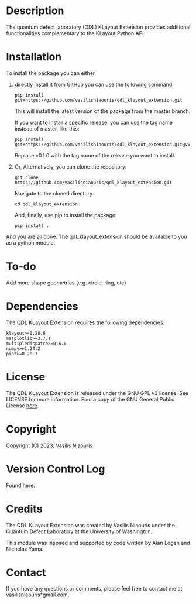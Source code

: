 # Description 
The quantum defect laboratory (QDL) KLayout Extension provides additional functionalities complementary to the KLayout Python API.

# Installation
To install the package you can either
1.  directly install it from GitHub you can use the following command:
    ~~~shell
    pip install git+https://github.com/vasilisniaouris/qdl_klayout_extension.git
    ~~~
    This will install the latest version of the package from the master branch. 

    If you want to install a specific release, you can use the tag name instead of master, like this:
    ~~~shell
    pip install git+https://github.com/vasilisniaouris/qdl_klayout_extension.git@v0.1.0
    ~~~
    Replace v0.1.0 with the tag name of the release you want to install.

2. Or, Alternatively, you can clone the repository:

    ~~~shell
    git clone https://github.com/vasilisniaouris/qdl_klayout_extension.git
    ~~~
    
    Navigate to the cloned directory:
    ~~~shell
    cd qdl_klayout_extension
    ~~~
    
    And, finally, use pip to install the package:
    ~~~shell
    pip install .
    ~~~

And you are all done. The qdl_klayout_extension should be available to you as a python module.

# To-do
Add more shape geometries (e.g. circle, ring, etc)

# Dependencies
The QDL KLayout Extension requires the following dependencies:

~~~
klayout>=0.28.6
matplotlib>=3.7.1
multipledispatch>=0.6.0
numpy>=1.24.2
pint>=0.20.1
~~~

# License
The QDL KLayout Extension is released under the GNU GPL v3 license. See LICENSE for more information.
Find a copy of the GNU General Public License [here](https://www.gnu.org/licenses/gpl-3.0.html).

# Copyright
Copyright (C) 2023, Vasilis Niaouris

# Version Control Log
[Found here](./version_control_log.md).

# Credits
The QDL KLayout Extension was created by Vasilis Niaouris under the Quantum Defect Laboratory at the University of Washington.  

This module was inspired and supported by code written by Alan Logan and Nicholas Yama.

# Contact
If you have any questions or comments, please feel free to contact me at vasilisniaouris*gmail.com.
